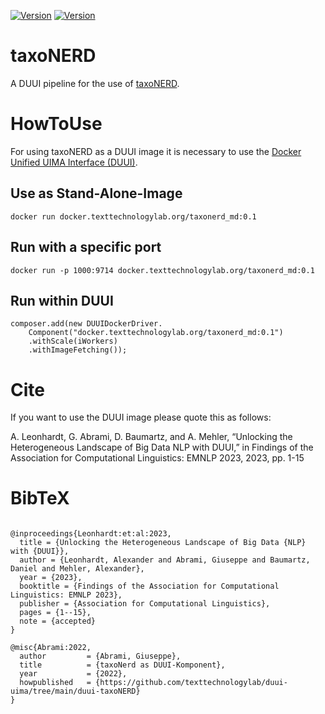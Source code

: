 [![Version](https://img.shields.io/static/v1?label=taxonerd&message=0.1&color=blue)]()
[![Version](https://img.shields.io/pypi/v/taxonerd)]()

# taxoNERD
A DUUI pipeline for the use of [taxoNERD](https://github.com/nleguillarme/taxonerd).

# HowToUse
For using taxoNERD as a DUUI image it is necessary to use the [Docker Unified UIMA Interface (DUUI)](https://github.com/texttechnologylab/DockerUnifiedUIMAInterface).

## Use as Stand-Alone-Image
```
docker run docker.texttechnologylab.org/taxonerd_md:0.1
```

## Run with a specific port
```
docker run -p 1000:9714 docker.texttechnologylab.org/taxonerd_md:0.1
```

## Run within DUUI
```
composer.add(new DUUIDockerDriver.
    Component("docker.texttechnologylab.org/taxonerd_md:0.1")
    .withScale(iWorkers)
    .withImageFetching());
```


# Cite
If you want to use the DUUI image please quote this as follows:

A. Leonhardt, G. Abrami, D. Baumartz, and A. Mehler, “Unlocking the Heterogeneous Landscape of Big Data NLP with DUUI,” in Findings of the Association for Computational Linguistics: EMNLP 2023, 2023, pp. 1-15 


# BibTeX
```

@inproceedings{Leonhardt:et:al:2023,
  title = {Unlocking the Heterogeneous Landscape of Big Data {NLP} with {DUUI}},
  author = {Leonhardt, Alexander and Abrami, Giuseppe and Baumartz, Daniel and Mehler, Alexander},
  year = {2023},
  booktitle = {Findings of the Association for Computational Linguistics: EMNLP 2023},
  publisher = {Association for Computational Linguistics},
  pages = {1--15},
  note = {accepted}
}

@misc{Abrami:2022,
  author         = {Abrami, Giuseppe},
  title          = {taxoNerd as DUUI-Komponent},
  year           = {2022},
  howpublished   = {https://github.com/texttechnologylab/duui-uima/tree/main/duui-taxoNERD}
}

```

